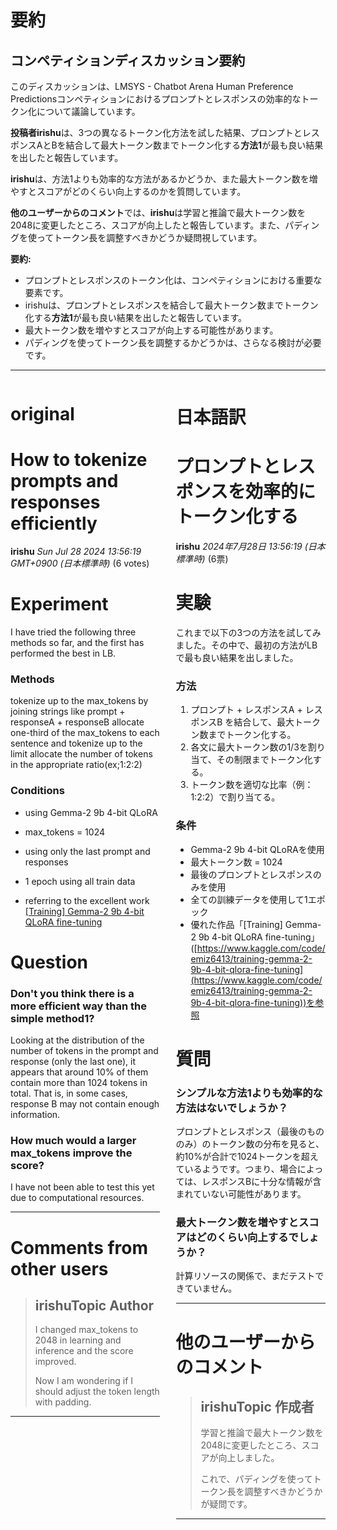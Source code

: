 # 要約 
## コンペティションディスカッション要約

このディスカッションは、LMSYS - Chatbot Arena Human Preference Predictionsコンペティションにおけるプロンプトとレスポンスの効率的なトークン化について議論しています。

**投稿者irishu**は、3つの異なるトークン化方法を試した結果、プロンプトとレスポンスAとBを結合して最大トークン数までトークン化する**方法1**が最も良い結果を出したと報告しています。

**irishu**は、方法1よりも効率的な方法があるかどうか、また最大トークン数を増やすとスコアがどのくらい向上するのかを質問しています。

**他のユーザーからのコメント**では、**irishu**は学習と推論で最大トークン数を2048に変更したところ、スコアが向上したと報告しています。また、パディングを使ってトークン長を調整すべきかどうか疑問視しています。

**要約:**

* プロンプトとレスポンスのトークン化は、コンペティションにおける重要な要素です。
* irishuは、プロンプトとレスポンスを結合して最大トークン数までトークン化する**方法1**が最も良い結果を出したと報告しています。
* 最大トークン数を増やすとスコアが向上する可能性があります。
* パディングを使ってトークン長を調整するかどうかは、さらなる検討が必要です。 


---


<style>
.column-left{
  float: left;
  width: 47.5%;
  text-align: left;
}
.column-right{
  float: right;
  width: 47.5%;
  text-align: left;
}
.column-one{
  float: left;
  width: 100%;
  text-align: left;
}
</style>


<div class="column-left">

# original

# How to tokenize prompts and responses efficiently

**irishu** *Sun Jul 28 2024 13:56:19 GMT+0900 (日本標準時)* (6 votes)

# Experiment

I have tried the following three methods so far, and the first has performed the best in LB.

### Methods

tokenize up to the max_tokens by joining strings like prompt + responseA + responseB
allocate one-third of the max_tokens to each sentence and tokenize up to the limit
allocate the number of tokens in the appropriate ratio(ex;1:2:2)

### Conditions

- using Gemma-2 9b 4-bit QLoRA

- max_tokens = 1024

- using only the last prompt and responses 

- 1 epoch using all train data

- referring to the excellent work [[Training] Gemma-2 9b 4-bit QLoRA fine-tuning](https://www.kaggle.com/code/emiz6413/training-gemma-2-9b-4-bit-qlora-fine-tuning)

# Question

### Don't you think there is a more efficient way than the simple method1?

Looking at the distribution of the number of tokens in the prompt and response (only the last one), it appears that around 10% of them contain more than 1024 tokens in total. That is, in some cases, response B may not contain enough information.

### How much would a larger max_tokens improve the score?

I have not been able to test this yet due to computational resources.



---

 # Comments from other users

> ## irishuTopic Author
> 
> I changed max_tokens to 2048 in learning and inference and the score improved.
> 
> Now I am wondering if I should adjust the token length with padding.
> 
> 
> 


---



</div>
<div class="column-right">

# 日本語訳

# プロンプトとレスポンスを効率的にトークン化する

**irishu** *2024年7月28日 13:56:19 (日本標準時)* (6票)

# 実験

これまで以下の3つの方法を試してみました。その中で、最初の方法がLBで最も良い結果を出しました。

### 方法

1. プロンプト + レスポンスA + レスポンスB を結合して、最大トークン数までトークン化する。
2. 各文に最大トークン数の1/3を割り当て、その制限までトークン化する。
3. トークン数を適切な比率（例：1:2:2）で割り当てる。

### 条件

- Gemma-2 9b 4-bit QLoRAを使用
- 最大トークン数 = 1024
- 最後のプロンプトとレスポンスのみを使用
- 全ての訓練データを使用して1エポック
- 優れた作品「[Training] Gemma-2 9b 4-bit QLoRA fine-tuning」([https://www.kaggle.com/code/emiz6413/training-gemma-2-9b-4-bit-qlora-fine-tuning](https://www.kaggle.com/code/emiz6413/training-gemma-2-9b-4-bit-qlora-fine-tuning))を参照

# 質問

### シンプルな方法1よりも効率的な方法はないでしょうか？

プロンプトとレスポンス（最後のもののみ）のトークン数の分布を見ると、約10%が合計で1024トークンを超えているようです。つまり、場合によっては、レスポンスBに十分な情報が含まれていない可能性があります。

### 最大トークン数を増やすとスコアはどのくらい向上するでしょうか？

計算リソースの関係で、まだテストできていません。

---

# 他のユーザーからのコメント

> ## irishuTopic 作成者
> 
> 学習と推論で最大トークン数を2048に変更したところ、スコアが向上しました。
> 
> これで、パディングを使ってトークン長を調整すべきかどうかが疑問です。
> 
> 
> 
---



</div>